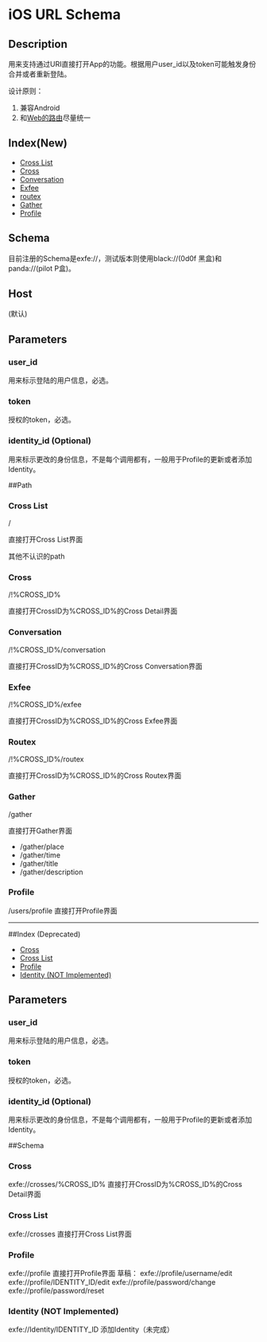 # iOS URL Schema 
## Description
用来支持通过URI直接打开App的功能。根据用户user_id以及token可能触发身份合并或者重新登陆。

设计原则：

1. 兼容Android
2. 和[Web的路由](/web/router.html)尽量统一 

## Index(New)
* [Cross List](#crosses)
* [Cross](#cross)
* [Conversation](#conversation)
* [Exfee](#exfee)
* [routex](#routex)
* [Gather](#gather)
* [Profile](#profile)

## Schema
目前注册的Schema是exfe://，测试版本则使用black://(0d0f 黑盒)和panda://(pilot P盒)。
## Host
(默认)
## Parameters
### user_id
用来标示登陆的用户信息，必选。
### token
授权的token，必选。
### identity_id (Optional)
用来标示更改的身份信息，不是每个调用都有，一般用于Profile的更新或者添加Identity。

##Path
### <a id="crosses"></a>Cross List
/

直接打开Cross List界面

其他不认识的path

### <a id="cross"></a>Cross
/!%CROSS_ID%

直接打开CrossID为%CROSS_ID%的Cross Detail界面

### <a id="conversation"></a>Conversation
/!%CROSS_ID%/conversation

直接打开CrossID为%CROSS_ID%的Cross Conversation界面


### <a id="exfee"></a>Exfee
/!%CROSS_ID%/exfee

直接打开CrossID为%CROSS_ID%的Cross Exfee界面

### <a id="routex"></a>Routex
/!%CROSS_ID%/routex

直接打开CrossID为%CROSS_ID%的Cross Routex界面

### <a id="gather"></a>Gather
/gather

直接打开Gather界面

* /gather/place
* /gather/time
* /gather/title
* /gather/description

### <a id="profile"></a>Profile
/users/profile
直接打开Profile界面


---

##Index (Deprecated)   
* [Cross](#cross_2)
* [Cross List](#crosses_2)
* [Profile](#profile_2)
* [Identity (NOT Implemented)](#identity_2)
   
## Parameters
### user_id
用来标示登陆的用户信息，必选。
### token
授权的token，必选。
### identity_id (Optional)
用来标示更改的身份信息，不是每个调用都有，一般用于Profile的更新或者添加Identity。

##Schema
### <a id="cross_2"></a>Cross
exfe://crosses/%CROSS_ID%
直接打开CrossID为%CROSS_ID%的Cross Detail界面

### <a id="crosses_2"></a>Cross List
exfe://crosses
直接打开Cross List界面

### <a id="profile_2"></a>Profile
exfe://profile
直接打开Profile界面
草稿：
exfe://profile/username/edit
exfe://profile/IDENTITY_ID/edit
exfe://profile/password/change
exfe://profile/password/reset

### <a id="identity_2"></a>Identity (NOT Implemented)
exfe://Identity/IDENTITY_ID
添加Identity（未完成）

